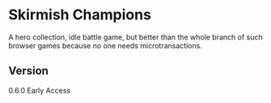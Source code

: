 # Skirmish Champions
A hero collection, idle battle game, but better than the whole branch of such browser games because no one needs microtransactions.

## Version
0.6.0 Early Access
